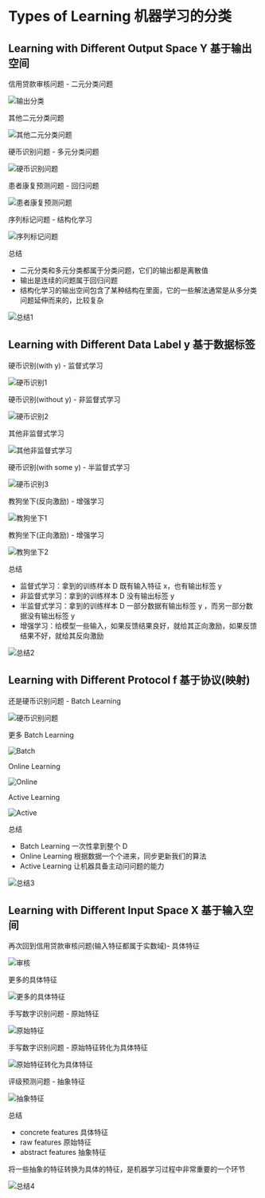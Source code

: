 # Types of Learning 机器学习的分类
## Learning with Different Output Space Y 基于输出空间

信用贷款审核问题 - 二元分类问题

![输出分类](/images/type01.png)

其他二元分类问题

![其他二元分类问题](/images/type02.png)

硬币识别问题 - 多元分类问题

![硬币识别问题](/images/type03.png)

患者康复预测问题 - 回归问题

![患者康复预测问题](/images/type04.png)

序列标记问题 - 结构化学习

![序列标记问题](/images/type05.png)

总结
- 二元分类和多元分类都属于分类问题，它们的输出都是离散值
- 输出是连续的问题属于回归问题
- 结构化学习的输出空间包含了某种结构在里面，它的一些解法通常是从多分类问题延伸而来的，比较复杂

![总结1](/images/type06.png)

## Learning with Different Data Label y 基于数据标签
硬币识别(with y) - 监督式学习

![硬币识别1](/images/type07.png)

硬币识别(without y) - 非监督式学习

![硬币识别2](/images/type09.png)

其他非监督式学习

![其他非监督式学习](/images/type10.png)

硬币识别(with some y) - 半监督式学习

![硬币识别3](/images/type11.png)

教狗坐下(反向激励) - 增强学习

![教狗坐下1](/images/type12.png)

教狗坐下(正向激励) - 增强学习

![教狗坐下2](/images/type13.png)

总结
- 监督式学习：拿到的训练样本 D 既有输入特征 x，也有输出标签 y
- 非监督式学习：拿到的训练样本 D 没有输出标签 y 
- 半监督式学习：拿到的训练样本 D 一部分数据有输出标签 y ，而另一部分数据没有输出标签 y
- 增强学习：给模型一些输入，如果反馈结果良好，就给其正向激励，如果反馈结果不好，就给其反向激励

![总结2](/images/type14.png)

## Learning with Different Protocol f 基于协议(映射)

还是硬币识别问题 - Batch Learning

![硬币识别问题](/images/type15.png)

更多 Batch Learning

![Batch](/images/type16.png)

Online Learning

![Online](/images/type17.png)

Active Learning

![Active](/images/type18.png)

总结
- Batch Learning 一次性拿到整个 D
- Online Learning 根据数据一个个进来，同步更新我们的算法
- Active Learning 让机器具备主动问问题的能力

![总结3](/images/type19.png)

## Learning with Different Input Space X 基于输入空间
再次回到信用贷款审核问题(输入特征都属于实数域)- 具体特征

![审核](/images/type20.png)

更多的具体特征

![更多的具体特征](/images/type21.png)

手写数字识别问题 - 原始特征

![原始特征](/images/type22.png)

手写数字识别问题 - 原始特征转化为具体特征

![原始特征转化为具体特征](/images/type23.png)

评级预测问题 - 抽象特征

![抽象特征](/images/type24.png)

总结
- concrete features 具体特征
- raw features 原始特征
- abstract features 抽象特征

将一些抽象的特征转换为具体的特征，是机器学习过程中非常重要的一个环节

![总结4](/images/type25.png)
